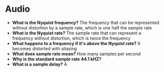 # Audio

- **What is the Nyquist frequency?** The frequency that can be represented without distortion by a sample rate, which is one half the sample rate
- **What is the Nyquist rate?** The sample rate that can represent a frequency without distortion, which is twice the frequency
- **What happens to a frequency if it's above the Nyquist rate?** It becomes distorted with aliasing
- **What does sample rate mean?** How many samples per second
- **Why is the standard sample rate 44.1 kHZ?**
- **What is a sample delay?** A 
